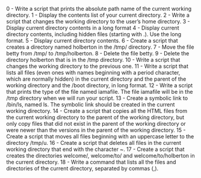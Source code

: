 0 - Write a script that prints the absolute path name of the current working directory.
1 - Display the contents list of your current directory.
2 - Write a script that changes the working directory to the user’s home directory.
3 - Display current directory contents in a long format
4 - Display current directory contents, including hidden files (starting with .). Use the long format.
5 - Display current directory contents.
6 - Create a script that creates a directory named holberton in the /tmp/ directory.
7 - Move the file betty from /tmp/ to /tmp/holberton.
8 - Delete the file betty.
9 - Delete the directory holberton that is in the /tmp directory.
10 - Write a script that changes the working directory to the previous one.
11 - Write a script that lists all files (even ones with names beginning with a period character, which are normally hidden) in the current directory and the parent of the working directory and the /boot directory, in long format.
12 - Write a script that prints the type of the file named iamafile. The file iamafile will be in the /tmp directory when we will run your script.
13 - Create a symbolic link to /bin/ls, named ls. The symbolic link should be created in the current working directory.
14 - Create a script that copies all the HTML files from the current working directory to the parent of the working directory, but only copy files that did not exist in the parent of the working directory or were newer than the versions in the parent of the working directory.
15 - Create a script that moves all files beginning with an uppercase letter to the directory /tmp/u.
16 - Create a script that deletes all files in the current working directory that end with the character ~.
17 - Create a script that creates the directories welcome/, welcome/to/ and welcome/to/holberton in the current directory.
18 - Write a command that lists all the files and directories of the current directory, separated by commas (,).